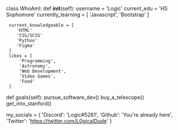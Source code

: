 class WhoAmI:
   def __init__(self):
     username = 'Logic'
     current_edu = 'HS Sophomore'
     currently_learning = [
     	'Javascript',
        'Bootstrap'
     ]
     
     current_knowledgeable = [
     	'HTML'
     	'CSS/SCSS'
     	'Python'
        'Figma'
     ]
     likes = [
         'Programming',
         'Astronomy',
         'Web Development',
         'Video Games',
         'Food'
     ]
     
   def goals(self):
   	pursue_software_dev()
   	buy_a_telescope()
   	get_into_stanford()
   	

my_socials = {
   'Discord': 'Logic#5281',
   'Github': 'You\'re already here',
   'Twitter': 'https://twitter.com/L0gicalDude'
}
   

